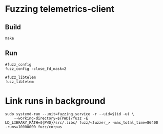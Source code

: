 # Fuzzing telemetrics-client

## Build
```
make
```

## Run
```
#fuzz_config
fuzz_config -close_fd_mask=2

#fuzz_libtelem
fuzz_libtelem
```

# Link runs in background
```
sudo systemd-run --unit=fuzzing.service -r --uid=$(id -u) \
    --working-directory=${PWD}/fuzz -E LD_LIBRARY_PATH=${PWD}/src/.libs/ fuzz/<fuzzer_> -max_total_time=86400 -runs=10000000 fuzz/corpus
```
